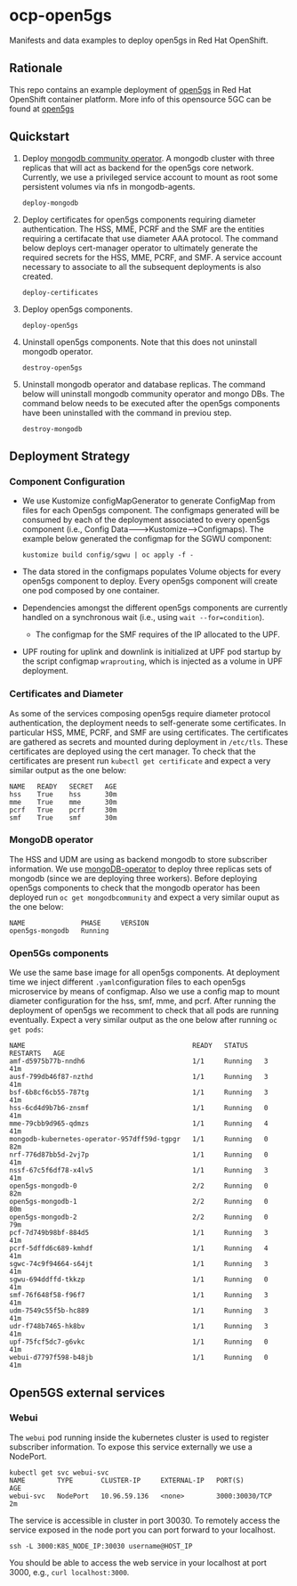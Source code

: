 # ocp-open5gs

Manifests and data examples to deploy open5gs in Red Hat OpenShift.

## Rationale

This repo contains an example deployment of [open5gs](https://open5gs.org) in Red Hat OpenShift container platform. More info of this opensource 5GC can be found at [open5gs](https://open5gs.org)

## Quickstart


1. Deploy [mongodb community operator](https://github.com/mongodb/mongodb-kubernetes-operator). A mongodb cluster with three replicas that will act as backend for the open5gs core network. Currently, we use a privileged service account to mount as root some persistent volumes via nfs in mongodb-agents.

   ```console
   deploy-mongodb
   ```

2. Deploy certificates for open5gs components requiring diameter authentication. The HSS, MME, PCRF and the SMF are the entities requiring a certifacate that use diameter AAA protocol. The command below deploys cert-manager operator to ultimately generate the required secrets for the HSS, MME, PCRF, and SMF. A service account necessary to associate to all the subsequent deployments is also created.

   ```console
   deploy-certificates
   ``` 

3. Deploy open5gs components. 

   ```console
   deploy-open5gs
   ```

4. Uninstall open5gs components. Note that this does not uninstall mongodb operator. 

   ```console
   destroy-open5gs
   ```

5. Uninstall mongodb operator and database replicas. The command below will uninstall mongodb community operator and mongo DBs. The command below needs to be executed after the open5gs components have been uninstalled with the command in previou step.
   
   ```console
   destroy-mongodb
   ```

## Deployment Strategy

### Component Configuration

* We use Kustomize configMapGenerator to generate ConfigMap from files for each Open5gs component. The configmaps generated will be consumed by each of the deployment associated to every open5gs component (i.e., Config Data--->Kustomize-->Configmaps). The example below generated the configmap for the SGWU component:

	```console
	kustomize build config/sgwu | oc apply -f -
	```

* The data stored in the configmaps populates Volume objects for every open5gs component to deploy. Every open5gs component will create one pod composed by one container.

* Dependencies amongst the different open5gs components are currently handled on a synchronous wait (i.e., using `wait --for=condition`). 
	* The configmap for the SMF requires of the IP allocated to the UPF.

* UPF routing for uplink and downlink is initialized at UPF pod startup by the script configmap `wraprouting`, which is injected as a volume in UPF deployment.

### Certificates and Diameter

As some of the services composing open5gs require diameter protocol authentication, the deployment needs to self-generate some certificates. In particular HSS, MME, PCRF, and SMF are using certificates. The certificates are gathered as secrets and mounted during deployment in `/etc/tls`. These certificates are deployed using the cert manager. To check that the certificates are present run `kubectl get certificate` and expect a very similar output as the one below:

```console
NAME   READY   SECRET   AGE
hss    True    hss      30m
mme    True    mme      30m
pcrf   True    pcrf     30m
smf    True    smf      30m
```

### MongoDB operator

The HSS and UDM are using as backend mongodb to store subscriber information. We use [mongoDB-operator](https://github.com/mongodb/mongodb-kubernetes-operator) to deploy three replicas sets of mongodb (since we are deploying three workers).
Before deploying open5gs components to check that the mongodb operator has been deployed run `oc get mongodbcommunity` and expect a very similar ouput as the one below: 

```console
NAME              PHASE     VERSION
open5gs-mongodb   Running  
```

### Open5Gs components

We use the same base image for all open5gs components. At deployment time we inject different `.yaml`configuration files to each open5gs microservice  by means of configmap. Also we use a config map to mount diameter configuration for the hss, smf, mme, and pcrf. After running the deployment of open5gs we recomment to check that all pods are running eventually. Expect a very similar output as the one below after running `oc get pods`:

```console
NAME                                          READY   STATUS    RESTARTS   AGE
amf-d5975b77b-nndh6                           1/1     Running   3          41m
ausf-799db46f87-nzthd                         1/1     Running   3          41m
bsf-6b8cf6cb55-787tg                          1/1     Running   3          41m
hss-6cd4d9b7b6-znsmf                          1/1     Running   0          41m
mme-79cbb9d965-qdmzs                          1/1     Running   4          41m
mongodb-kubernetes-operator-957dff59d-tgpgr   1/1     Running   0          82m
nrf-776d87bb5d-2vj7p                          1/1     Running   0          41m
nssf-67c5f6df78-x4lv5                         1/1     Running   3          41m
open5gs-mongodb-0                             2/2     Running   0          82m
open5gs-mongodb-1                             2/2     Running   0          80m
open5gs-mongodb-2                             2/2     Running   0          79m
pcf-7d749b98bf-884d5                          1/1     Running   3          41m
pcrf-5dffd6c689-kmhdf                         1/1     Running   4          41m
sgwc-74c9f94664-s64jt                         1/1     Running   3          41m
sgwu-694ddffd-tkkzp                           1/1     Running   0          41m
smf-76f648f58-f96f7                           1/1     Running   3          41m
udm-7549c55f5b-hc889                          1/1     Running   3          41m
udr-f748b7465-hk8bv                           1/1     Running   3          41m
upf-75fcf5dc7-g6vkc                           1/1     Running   0          41m
webui-d7797f598-b48jb                         1/1     Running   0          41m
```


## Open5GS external services

### Webui

The `webui` pod running inside the kubernetes cluster is used to register subscriber information. To expose this service externally we use a NodePort. 

```console
kubectl get svc webui-svc
NAME        TYPE       CLUSTER-IP     EXTERNAL-IP   PORT(S)          AGE
webui-svc   NodePort   10.96.59.136   <none>        3000:30030/TCP   2m 
```

The service is accessible in cluster in port 30030. To remotely access the service exposed in the node port you can port forward to your localhost.

```console
ssh -L 3000:K8S_NODE_IP:30030 username@HOST_IP
```

You should be able to access the web service in your localhost at port 3000, e.g., `curl localhost:3000`.

